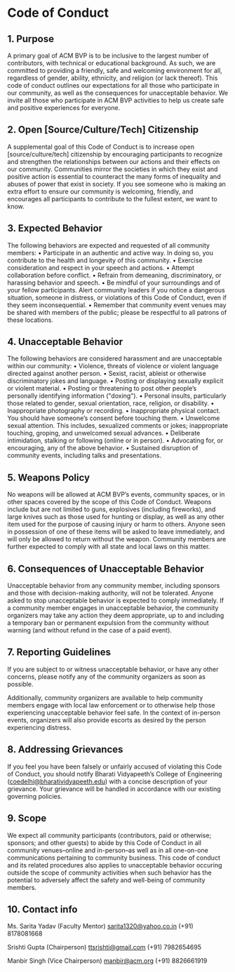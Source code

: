 # Code of Conduct
           

## 1. Purpose

A primary goal of ACM BVP is to be inclusive to the largest number of contributors, with technical or educational background. As such, we are committed to providing a friendly, safe and welcoming environment for all, regardless of gender, ability, ethnicity, and religion (or lack thereof).
This code of conduct outlines our expectations for all those who participate in our community, as well as the consequences for unacceptable behavior.
We invite all those who participate in ACM BVP activities to help us create safe and positive experiences for everyone.


## 2. Open [Source/Culture/Tech] Citizenship

A supplemental goal of this Code of Conduct is to increase open [source/culture/tech] citizenship by encouraging participants to recognize and strengthen the relationships between our actions and their effects on our community.
Communities mirror the societies in which they exist and positive action is essential to counteract the many forms of inequality and abuses of power that exist in society.
If you see someone who is making an extra effort to ensure our community is welcoming, friendly, and encourages all participants to contribute to the fullest extent, we want to know.


## 3. Expected Behavior

The following behaviors are expected and requested of all community members:
    •  Participate in an authentic and active way. In doing so, you contribute to the health and longevity of this community.
    •  Exercise consideration and respect in your speech and actions.
    •  Attempt collaboration before conflict.
    •  Refrain from demeaning, discriminatory, or harassing behavior and speech.
    •  Be mindful of your surroundings and of your fellow participants. Alert community leaders if you notice a dangerous situation, someone in distress, or violations of this Code of Conduct, even if they seem inconsequential.
    •  Remember that community event venues may be shared with members of the public; please be respectful to all patrons of these locations.
           

## 4. Unacceptable Behavior

The following behaviors are considered harassment and are unacceptable within our community:
    •  Violence, threats of violence or violent language directed against another person.
    •  Sexist, racist, ableist or otherwise discriminatory jokes and language.
    •  Posting or displaying sexually explicit or violent material.
    •  Posting or threatening to post other people’s personally identifying information ("doxing").
    •  Personal insults, particularly those related to gender, sexual orientation, race, religion, or disability.
    •  Inappropriate photography or recording.
    •  Inappropriate physical contact. You should have someone’s consent before touching them.
    •  Unwelcome sexual attention. This includes, sexualized comments or jokes; inappropriate touching, groping, and unwelcomed sexual advances.
    •  Deliberate intimidation, stalking or following (online or in person).
    •  Advocating for, or encouraging, any of the above behavior.
    •  Sustained disruption of community events, including talks and presentations.
           

## 5. Weapons Policy

No weapons will be allowed at ACM BVP’s events, community spaces, or in other spaces covered by the scope of this Code of Conduct. Weapons include but are not limited to guns, explosives (including fireworks), and large knives such as those used for hunting or display, as well as any other item used for the purpose of causing injury or harm to others. Anyone seen in possession of one of these items will be asked to leave immediately, and will only be allowed to return without the weapon. Community members are further expected to comply with all state and local laws on this matter.
           

## 6. Consequences of Unacceptable Behavior

Unacceptable behavior from any community member, including sponsors and those with decision-making authority, will not be tolerated.
Anyone asked to stop unacceptable behavior is expected to comply immediately.
If a community member engages in unacceptable behavior, the community organizers may take any action they deem appropriate, up to and including a temporary ban or permanent expulsion from the community without warning (and without refund in the case of a paid event).
           

## 7. Reporting Guidelines

If you are subject to or witness unacceptable behavior, or have any other concerns, please notify any of the community organizers as soon as possible.

Additionally, community organizers are available to help community members engage with local law enforcement or to otherwise help those experiencing unacceptable behavior feel safe. In the context of in-person events, organizers will also provide escorts as desired by the person experiencing distress.
           

## 8. Addressing Grievances

If you feel you have been falsely or unfairly accused of violating this Code of Conduct, you should notify Bharati Vidyapeeth’s College of Engineering (coedelhi@bharatividyapeeth.edu) with a concise description of your grievance. Your grievance will be handled in accordance with our existing governing policies.
  

## 9. Scope

We expect all community participants (contributors, paid or otherwise; sponsors; and other guests) to abide by this Code of Conduct in all community venues–online and in-person–as well as in all one-on-one communications pertaining to community business.
This code of conduct and its related procedures also applies to unacceptable behavior occuring outside the scope of community activities when such behavior has the potential to adversely affect the safety and well-being of community members.
           

## 10. Contact info

Ms. Sarita Yadav (Faculty Mentor)
sarita1320@yahoo.co.in
(+91) 8178081668

Srishti Gupta (Chairperson)
ttsrishti@gmail.com
(+91) 7982654695

Manbir Singh (Vice Chairperson)
manbir@acm.org
(+91) 8826661919